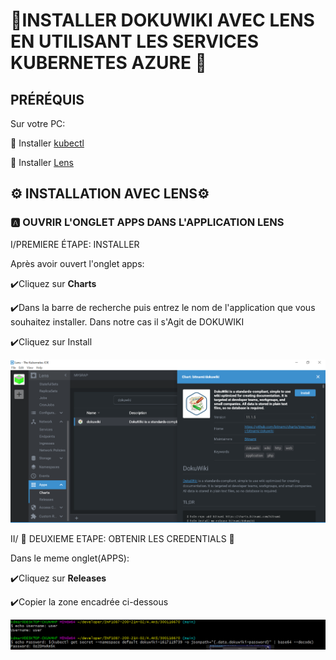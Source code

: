 # 🍇INSTALLER DOKUWIKI AVEC LENS EN UTILISANT LES SERVICES KUBERNETES AZURE 🍇

## PRÉRÉQUIS

Sur votre PC:

:round_pushpin: Installer [kubectl](https://github.com/CollegeBoreal/Tutoriels/blob/main/2.MicroServices/3.Orchestration/1.Kubernetes/README.md#a-kubectl-client)

:round_pushpin: Installer [Lens](https://github.com/CollegeBoreal/Tutoriels/blob/main/2.MicroServices/3.Orchestration/1.Kubernetes/README.md#star-ide)


## ⚙️ INSTALLATION AVEC LENS⚙️

### 🅰️ OUVRIR L'ONGLET APPS DANS L'APPLICATION LENS

   I/PREMIERE ÉTAPE: INSTALLER

   Après avoir ouvert l'onglet apps:

   ✔️Cliquez sur **Charts** 

   ✔️Dans la barre de recherche puis entrez le nom de l'application que vous souhaitez installer. Dans notre cas il s'Agit de DOKUWIKI

   ✔️Cliquez sur Install

![image](dokuwiki_install.PNG)



   II/ 🔑 DEUXIEME ETAPE: OBTENIR LES CREDENTIALS 🔑
   
   Dans le meme onglet(APPS):
   
   ✔️Cliquez sur **Releases** 
   
   ✔️Copier la zone encadrée ci-dessous
   
   ![image](Credentials.PNG)
   
   





